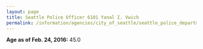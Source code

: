 ```yaml
---
layout: page
title: Seattle Police Officer 6101 Yanal I. Vwich
permalink: /information/agencies/city_of_seattle/seattle_police_department/copbook/6101/
---
```


**Age as of Feb. 24, 2016:** 45.0
